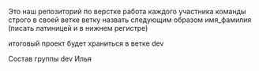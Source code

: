 Это наш репозиторий по верстке
работа каждого участника команды строго в своей ветке
ветку назвать следующим образом имя_фамилия (писать латиницей и в нижнем регистре)

итоговый проект будет храниться в ветке dev

Состав группы
dev Илья

